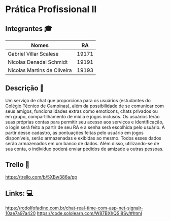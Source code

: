 # Prática Profissional II

## Integrantes :mortar_board:

| Nomes                         | RA    |
|-------------------------------|-------|
| Gabriel Villar Scalese        | 19171 |
| Nícolas Denadai Schmidt       | 19191 |
| Nicolas Martins de Oliveira   | 19193 |

## Descrição :page_facing_up:
Um serviço de chat que proporciona para os usuários (estudantes do Colégio Técnico de Campinas), além da possibilidade de se comunicar com seus amigos, funcionalidades extras como emoticons, chats privados ou em grupo, compartilhamento de mídia e jogos inclusos.
Os usuários terão suas próprias contas para permitir seu acesso aos serviços e identificação, o login será feito a partir de seu RA e a senha será escolhida pelo usuário. A partir desse cadastro, as pontuações feitas pelo usuário em jogos disponíveis, serão armazenadas e exibidas ao mesmo. Todos esses dados serão armazenados em um banco de dados.
Além disso, utilizando-se de sua conta, o indivíduo poderá enviar pedidos de amizade a outras pessoas.

## Trello :pushpin:
https://trello.com/b/5XBw386a/pp

## Links: :computer:
  https://rodolfofadino.com.br/chat-real-time-com-asp-net-signalr-10ae7a97a420
  https://code.sololearn.com/W87BXhQSl8Sv/#html
